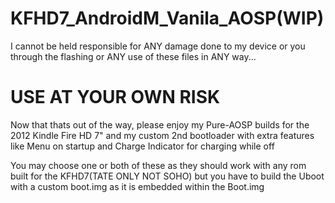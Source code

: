 # KFHD7_AndroidM_Vanila_AOSP(WIP)
  
 
 I cannot be held responsible for ANY damage done to my device or you
 through the flashing or ANY use of these files in ANY way...
 
# USE AT YOUR OWN RISK
 
 Now that thats out of the way, please enjoy my Pure-AOSP builds for the
 2012 Kindle Fire HD 7" and my custom 2nd bootloader with extra features
 like Menu on startup and Charge Indicator for charging while off
 
 
 You may choose one or both of these as they should work with any rom
 built for the KFHD7(TATE ONLY NOT SOHO) but you have to build the 
 Uboot with a custom boot.img as it is embedded within the Boot.img
 

